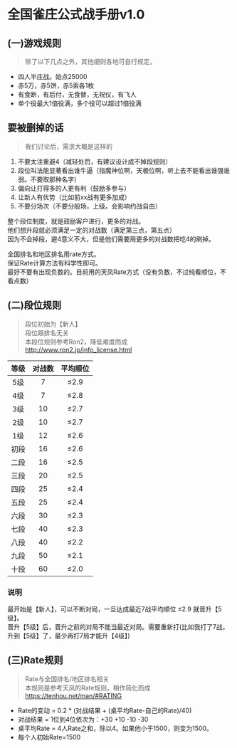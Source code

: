 # 全国雀庄公式战手册v1.0

## (一)游戏规则
> 除了以下几点之外，其他细则各地可自行规定。
* 四人半庄战。始点25000
* 赤5万，赤5饼，赤5索各1枚
* 有食断，有后付，无食替，无祝仪，有飞人
* 单个役最大1倍役满，多个役可以超过1倍役满

## 要被删掉的话
> 我们讨论后，需求大概是这样的
1. 不要太注重避4（减轻处罚，有建议设计成不掉段规则）
2. 段位叫法能显著看出谁牛逼（指魔神位啊，天极位啊，听上去不能看出谁强谁弱。不要取那种名字）
3. 偏向让打得多的人更有利（鼓励多参与）
4. 让新人有优势（比如前xx战有更多加成）
5. 不要分场次（不要分般场，上级。会影响约战自由）

整个段位制度，就是鼓励客户进行，更多的对战。  
他们想升段就必须满足一定的对战数（满足第三点，第五点）  
因为不会掉段，避4意义不大，但是他们需要用更多的对战数把吃4的刷掉。  

全国排名和地区排名用rate方式。  
保证Rate计算方法有科学性即可。  
最好不要有出现负数的。目前用的天凤Rate方式（没有负数，不过纯看顺位，不看点数）

## (二)段位规则
> 段位初始为【新人】  
> 段位跟排名无关  
> 本段位规则参考Ron2，降低难度而成  
> http://www.ron2.jp/info_license.html

| 等级  | 对战数 | 平均顺位 |
| :---: | :----: | :------: |
|  5级  |   7    |   ≤2.9   |
|  4级  |   7    |   ≤2.8   |
|  3级  |   10   |   ≤2.7   |
|  2级  |   10   |   ≤2.7   |
|  1级  |   12   |   ≤2.6   |
| 初段  |   16   |   ≤2.6   | 
| 二段  |   16   |   ≤2.5   |
| 三段  |   20   |   ≤2.5   |
| 四段  |   25   |   ≤2.4   |
| 五段  |   25   |   ≤2.4   |
| 六段  |   30   |   ≤2.3   |
| 七段  |   40   |   ≤2.3   |
| 八段  |   40   |   ≤2.2   |
| 九段  |   50   |   ≤2.1   |
| 十段  |   60   |   ≤2.0   |

### 说明
最开始是【新人】，可以不断对局，一旦达成最近7战平均顺位 ≤2.9 就晋升【5级】。  
晋升【5级】后，晋升之前的对局不能当最近对局。需要重新打(比如我打了7战，升到【5级】了，最少再打7局才能升【4级】)

## (三)Rate规则
> Rate与全国排名/地区排名相关  
> 本规则是参考天凤的Rate规则，稍作简化而成  
> https://tenhou.net/man/#RATING
* Rate的变动 = 0.2 * (对战结果 + (桌平均Rate-自己的Rate)/40)
* 对战结果 = 1位到4位依次为：+30 +10 -10 -30
* 桌平均Rate = 4人Rate之和，除以4。如果他小于1500，则变为1500。
* 每个人初始Rate=1500
